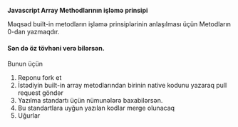 **Javascript Array Methodlarının işləmə prinsipi**

Məqsəd built-in metodların işləmə prinsiplərinin anlaşılması üçün Metodların 0-dan yazmaqdır.

#### Sən də öz tövhəni verə bilərsən.

Bunun üçün
1. Reponu fork et
2. İstədiyin built-in array metodlarından birinin native kodunu yazaraq pull request göndər
3. Yazılma standartı üçün nümunələrə baxabilərsən.
4. Bu standartlara uyğun yazılan kodlar merge olunacaq
5. Uğurlar